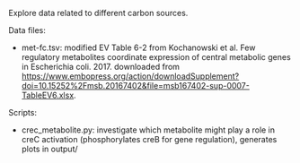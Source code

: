 Explore data related to different carbon sources.

Data files:
- met-fc.tsv: modified EV Table 6-2 from Kochanowski et al. Few regulatory metabolites coordinate expression of central metabolic genes in Escherichia coli. 2017. downloaded from https://www.embopress.org/action/downloadSupplement?doi=10.15252%2Fmsb.20167402&file=msb167402-sup-0007-TableEV6.xlsx.

Scripts:
- crec_metabolite.py: investigate which metabolite might play a role in creC activation (phosphorylates creB for gene regulation), generates plots in output/
